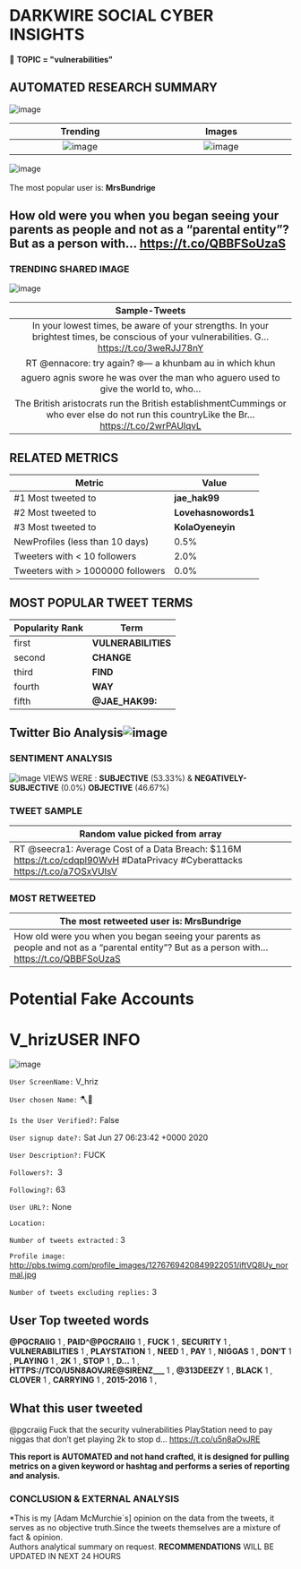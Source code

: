 # DARKWIRE SOCIAL CYBER INSIGHTS 
&#x1F34E; **TOPIC = "vulnerabilities"**

## AUTOMATED RESEARCH SUMMARY
  ![image](darkLogo.png)   

|  Trending  |   Images | 
:-------------------------:|:-------------------------:
|  ![image](assets/vulnerabilities/imageFile1.jpg)     <img width=200/> | ![image](assets/vulnerabilities/imageFile2.jpg) <img width=200/> |   
 
 
![image](assets/vulnerabilities/TWEETS.png)
<br></br>
The most popular user is: **MrsBundrige**  
 

## How old were you when you began seeing your parents as people and not as a “parental entity”? But as a person with… https://t.co/QBBFSoUzaS 

  




### TRENDING SHARED IMAGE

![image](assets/vulnerabilities/twitterPostedImage.png)



|                **Sample-Tweets**        |
| :-------------: |
| In your lowest times, be aware of your strengths. In your brightest times, be conscious of your vulnerabilities. G… https://t.co/3weRJJ78nY |
| RT @ennacore: try again? ❄️— a khunbam au in which khun aguero agnis swore he was over the man who aguero used to give the world to, who… |
| The British aristocrats run the British establishmentCummings or who ever else do not run this countryLike the Br… https://t.co/2wrPAUlqvL |

## RELATED METRICS<br>
| Metric | Value |
| ------------- | ------------- |
| #1 Most tweeted to  | **jae_hak99** |
| #2 Most tweeted to  | **Lovehasnowords1** |
| #3 Most tweeted to  | **KolaOyeneyin** |
| NewProfiles (less than 10 days) | 0.5%  |
| Tweeters with < 10 followers  | 2.0%|
| Tweeters with > 1000000 followers  | 0.0%  |



## MOST POPULAR TWEET TERMS 


| Popularity Rank  | Term |
| ------------- | ------------- |
| first  | **VULNERABILITIES**  |
| second  | **CHANGE**  |
| third  | **FIND** |
| fourth  | **WAY**  |
| fifth  | **@JAE_HAK99:**  |


## Twitter Bio Analysis![image](assets/vulnerabilities/BIO.png)
### SENTIMENT ANALYSIS
![image](assets/vulnerabilities/sentiment.png)
VIEWS WERE : **SUBJECTIVE**  (53.33%) & **NEGATIVELY-SUBJECTIVE** (0.0%) **OBJECTIVE** (46.67%)

### TWEET SAMPLE 
| Random value picked from array |
| ------------- |
|RT @seecra1: Average Cost of a Data Breach: $116M https://t.co/cdqpl90WvH #DataPrivacy #Cyberattacks https://t.co/a7OSxVUIsV |

### MOST RETWEETED 

| The most retweeted user is: **MrsBundrige**  |
| ------------- |
| How old were you when you began seeing your parents as people and not as a “parental entity”? But as a person with… https://t.co/QBBFSoUzaS |

# Potential Fake Accounts
 
# V_hrizUSER INFO
![image](http://pbs.twimg.com/profile_images/1276769420849922051/iftVQ8Uy_normal.jpg)
 
`User ScreenName:` V_hriz 
 
`User chosen Name:` 🪓🖤 
 
`Is the User Verified?:` False 
 
`User signup date?:` Sat Jun 27 06:23:42 +0000 2020 
 
`User Description?:` FUCK 
 
`Followers?: `3 
 
`Following?:` 63 
 
`User URL?:` None 
 
`Location:`  
 
`Number of tweets extracted`  : 3 
 
`Profile image:` http://pbs.twimg.com/profile_images/1276769420849922051/iftVQ8Uy_normal.jpg 
 
`Number of tweets excluding replies:` 3 
 

 

 
## User Top tweeted words 
 
**@PGCRAIIG** 1 , **PAID^@PGCRAIIG** 1 , **FUCK** 1 , **SECURITY** 1 , **VULNERABILITIES** 1 , **PLAYSTATION** 1 , **NEED** 1 , **PAY** 1 , **NIGGAS** 1 , **DON’T** 1 , **PLAYING** 1 , **2K** 1 , **STOP** 1 , **D…** 1 , **HTTPS://TCO/U5N8AOVJRE@SIRENZ___** 1 , **@313DEEZY** 1 , **BLACK** 1 , **CLOVER** 1 , **CARRYING** 1 , **2015-2016** 1 , 
 
## What this user tweeted
 
@pgcraiig Fuck that the security vulnerabilities PlayStation need to pay niggas that don’t get playing 2k to stop d… https://t.co/u5n8aOvJRE
 

<b> This report is AUTOMATED and not hand crafted, it is designed for pulling metrics on a given keyword or hashtag and performs a series of reporting and analysis.</b>  
### CONCLUSION & EXTERNAL ANALYSIS

*This is my [Adam McMurchie`s] opinion on the data from the tweets, it serves as no objective truth.Since the tweets themselves are a mixture of fact & opinion.<br>
Authors analytical summary on request.
**RECOMMENDATIONS** WILL BE UPDATED IN NEXT  24 HOURS <br>